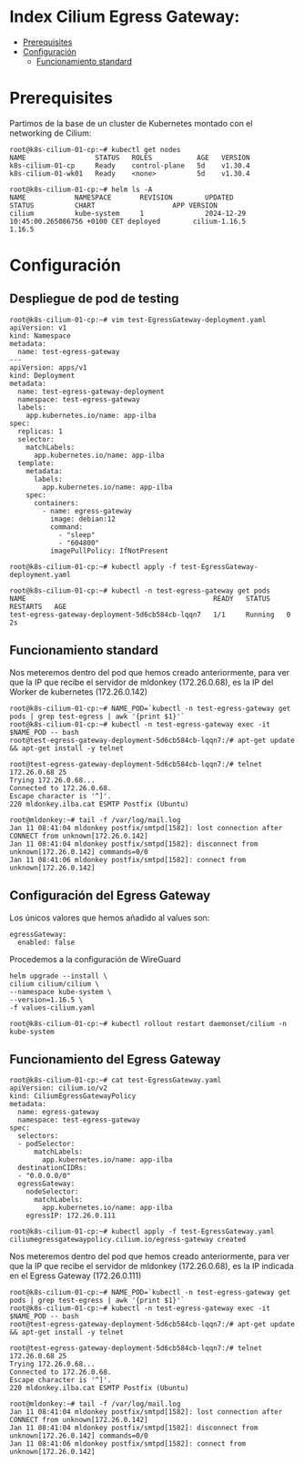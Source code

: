 # Index Cilium Egress Gateway:

* [Prerequisites](#id10)
* [Configuración](#id20)
  * [Funcionamiento standard](#id21)

# Prerequisites <div id='id10' />

Partimos de la base de un cluster de Kubernetes montado con el networking de Cilium:

```
root@k8s-cilium-01-cp:~# kubectl get nodes
NAME                 STATUS   ROLES           AGE   VERSION
k8s-cilium-01-cp     Ready    control-plane   5d    v1.30.4
k8s-cilium-01-wk01   Ready    <none>          5d    v1.30.4

root@k8s-cilium-01-cp:~# helm ls -A
NAME            NAMESPACE       REVISION        UPDATED                                 STATUS          CHART                   APP VERSION
cilium          kube-system     1               2024-12-29 10:45:00.265086756 +0100 CET deployed        cilium-1.16.5           1.16.5
```

# Configuración <div id='id20' />

## Despliegue de pod de testing <div id='id21' />

```
root@k8s-cilium-01-cp:~# vim test-EgressGateway-deployment.yaml
apiVersion: v1
kind: Namespace
metadata:
  name: test-egress-gateway
---
apiVersion: apps/v1
kind: Deployment
metadata:
  name: test-egress-gateway-deployment
  namespace: test-egress-gateway
  labels:
    app.kubernetes.io/name: app-ilba
spec:
  replicas: 1
  selector:
    matchLabels:
      app.kubernetes.io/name: app-ilba
  template:
    metadata:
      labels:
        app.kubernetes.io/name: app-ilba
    spec:
      containers:
        - name: egress-gateway
          image: debian:12
          command:
            - "sleep"
            - "604800"
          imagePullPolicy: IfNotPresent
```

```
root@k8s-cilium-01-cp:~# kubectl apply -f test-EgressGateway-deployment.yaml

root@k8s-cilium-01-cp:~# kubectl -n test-egress-gateway get pods
NAME                                              READY   STATUS    RESTARTS   AGE
test-egress-gateway-deployment-5d6cb584cb-lqqn7   1/1     Running   0          2s
```

## Funcionamiento standard <div id='id22' />

Nos meteremos dentro del pod que hemos creado anteriormente, para ver que la IP que recibe el servidor de mldonkey (172.26.0.68), es la IP del Worker de kubernetes (172.26.0.142)

```
root@k8s-cilium-01-cp:~# NAME_POD=`kubectl -n test-egress-gateway get pods | grep test-egress | awk '{print $1}'`
root@k8s-cilium-01-cp:~# kubectl -n test-egress-gateway exec -it $NAME_POD -- bash
root@test-egress-gateway-deployment-5d6cb584cb-lqqn7:/# apt-get update && apt-get install -y telnet
```

```
root@test-egress-gateway-deployment-5d6cb584cb-lqqn7:/# telnet 172.26.0.68 25
Trying 172.26.0.68...
Connected to 172.26.0.68.
Escape character is '^]'.
220 mldonkey.ilba.cat ESMTP Postfix (Ubuntu)
```

```
root@mldonkey:~# tail -f /var/log/mail.log
Jan 11 08:41:04 mldonkey postfix/smtpd[1582]: lost connection after CONNECT from unknown[172.26.0.142]
Jan 11 08:41:04 mldonkey postfix/smtpd[1582]: disconnect from unknown[172.26.0.142] commands=0/0
Jan 11 08:41:06 mldonkey postfix/smtpd[1582]: connect from unknown[172.26.0.142]
```

## Configuración del Egress Gateway <div id='id23' />

Los únicos valores que hemos añadido al values son:

```
egressGateway:
  enabled: false
```

Procedemos a la configuración de WireGuard

```
helm upgrade --install \
cilium cilium/cilium \
--namespace kube-system \
--version=1.16.5 \
-f values-cilium.yaml

root@k8s-cilium-01-cp:~# kubectl rollout restart daemonset/cilium -n kube-system
```

## Funcionamiento del Egress Gateway <div id='id24' />

```
root@k8s-cilium-01-cp:~# cat test-EgressGateway.yaml
apiVersion: cilium.io/v2
kind: CiliumEgressGatewayPolicy
metadata:
  name: egress-gateway
  namespace: test-egress-gateway
spec:
  selectors:
  - podSelector:
      matchLabels:
        app.kubernetes.io/name: app-ilba
  destinationCIDRs:
  - "0.0.0.0/0"
  egressGateway:
    nodeSelector:
      matchLabels:
        app.kubernetes.io/name: app-ilba
    egressIP: 172.26.0.111
```

```
root@k8s-cilium-01-cp:~# kubectl apply -f test-EgressGateway.yaml
ciliumegressgatewaypolicy.cilium.io/egress-gateway created
```








Nos meteremos dentro del pod que hemos creado anteriormente, para ver que la IP que recibe el servidor de mldonkey (172.26.0.68), es la IP indicada en el Egress Gateway (172.26.0.111)

```
root@k8s-cilium-01-cp:~# NAME_POD=`kubectl -n test-egress-gateway get pods | grep test-egress | awk '{print $1}'`
root@k8s-cilium-01-cp:~# kubectl -n test-egress-gateway exec -it $NAME_POD -- bash
root@test-egress-gateway-deployment-5d6cb584cb-lqqn7:/# apt-get update && apt-get install -y telnet
```

```
root@test-egress-gateway-deployment-5d6cb584cb-lqqn7:/# telnet 172.26.0.68 25
Trying 172.26.0.68...
Connected to 172.26.0.68.
Escape character is '^]'.
220 mldonkey.ilba.cat ESMTP Postfix (Ubuntu)
```

```
root@mldonkey:~# tail -f /var/log/mail.log
Jan 11 08:41:04 mldonkey postfix/smtpd[1582]: lost connection after CONNECT from unknown[172.26.0.142]
Jan 11 08:41:04 mldonkey postfix/smtpd[1582]: disconnect from unknown[172.26.0.142] commands=0/0
Jan 11 08:41:06 mldonkey postfix/smtpd[1582]: connect from unknown[172.26.0.142]
```